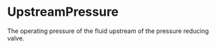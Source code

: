 UpstreamPressure
================

The operating pressure of the fluid upstream of the pressure reducing valve.
